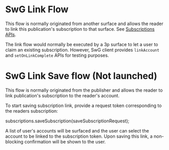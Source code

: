 <!---
Copyright 2018 The Subscribe with Google Authors. All Rights Reserved.

Licensed under the Apache License, Version 2.0 (the "License");
you may not use this file except in compliance with the License.
You may obtain a copy of the License at

     http://www.apache.org/licenses/LICENSE-2.0

Unless required by applicable law or agreed to in writing, software
distributed under the License is distributed on an "AS-IS" BASIS,
WITHOUT WARRANTIES OR CONDITIONS OF ANY KIND, either express or implied.
See the License for the specific language governing permissions and
limitations under the License.
-->

# SwG Link Flow

This flow is normally originated from another surface and allows the reader to link this publication's subscription to that surface. See [Subscriptions APIs](./core-apis.md).

The link flow would normally be executed by a 3p surface to let a user to claim an existing subscription. However, SwG client provides `linkAccount` and `setOnLinkComplete` APIs for testing purposes.

# SwG Link Save flow (Not launched)

This flow is normally originated from the publisher and allows the reader to link publication's subscription to the reader's account.

To start saving subscription link, provide a request token corresponding to the readers subscription:

subscriptions.saveSubscription(saveSubscriptionRequest);

A list of user's accounts will be surfaced and the user can select the account to be linked to the subscription token. Upon saving this link, a non-blocking confirmation will be shown to the user.


